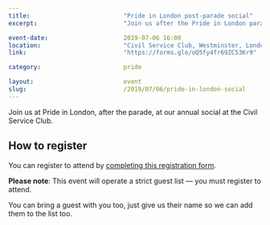 ```yaml
---
title:  						"Pride in London post-parade social"
excerpt:	  					"Join us after the Pride in London parade at the Civil Service Club."

event-date:	 					2019-07-06 16:00
location: 						"Civil Service Club, Westminster, London"
link:							"https://forms.gle/oQ5fy4fr69ZC53Kr9"

category:						pride

layout: 						event
slug:							/2019/07/06/pride-in-london-social
---
```


Join us at Pride in London, after the parade, at our annual social at the Civil Service Club.

## How to register

You can register to attend by [completing this registration form](https://forms.gle/oQ5fy4fr69ZC53Kr9).

**Please note**: This event will operate a strict guest list — you must register to attend.

You can bring a guest with you too, just give us their name so we can add them to the list too.